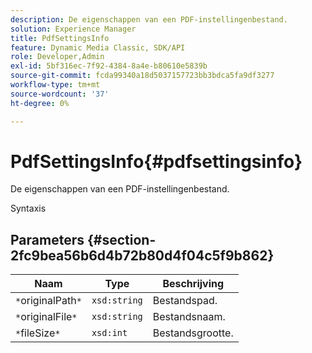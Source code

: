 ```yaml
---
description: De eigenschappen van een PDF-instellingenbestand.
solution: Experience Manager
title: PdfSettingsInfo
feature: Dynamic Media Classic, SDK/API
role: Developer,Admin
exl-id: 5bf316ec-7f92-4384-8a4e-b80610e5839b
source-git-commit: fcda99340a18d5037157723bb3bdca5fa9df3277
workflow-type: tm+mt
source-wordcount: '37'
ht-degree: 0%

---
```


# PdfSettingsInfo{#pdfsettingsinfo}

De eigenschappen van een PDF-instellingenbestand.

Syntaxis

## Parameters {#section-2fc9bea56b6d4b72b80d4f04c5f9b862}

| Naam | Type | Beschrijving |
|---|---|---|
| `*`originalPath`*` | `xsd:string` | Bestandspad. |
| `*`originalFile`*` | `xsd:string` | Bestandsnaam. |
| `*`fileSize`*` | `xsd:int` | Bestandsgrootte. |
